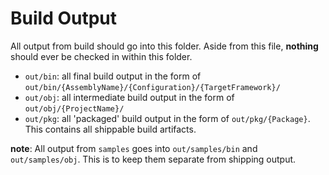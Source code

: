 # Build Output

All output from build should go into this folder. Aside from this file, **nothing** should ever be checked in within this folder.

- `out/bin`: all final build output in the form of `out/bin/{AssemblyName}/{Configuration}/{TargetFramework}/`
- `out/obj`: all intermediate build output in the form of `out/obj/{ProjectName}/`
- `out/pkg`: all 'packaged' build output in the form of `out/pkg/{Package}`. This contains all shippable build artifacts.

**note**: All output from `samples` goes into `out/samples/bin` and `out/samples/obj`. This is to keep them separate from shipping output.
